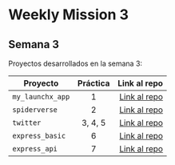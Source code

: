 # Weekly Mission 3
## Semana 3 

Proyectos desarrollados en la semana 3:

| Proyecto | Práctica | Link al repo |
| ------------- |:-------------:| -----:|
|`my_launchx_app`|1|[Link al repo](https://github.com/gomez50057/my_launchx_app/tree/main)|
|`spiderverse`|2|[Link al repo](https://github.com/gomez50057/spiderverse)|
|`twitter`|3, 4, 5|[Link al repo](https://github.com/gomez50057/Twitter)|
|`express_basic`|6|[Link al repo](https://github.com/gomez50057/express_basic/tree/main)|
|`express_api`|7|[Link al repo](https://github.com/LaunchX-InnovaccionVirtual/MissionNodeJS)|
